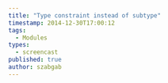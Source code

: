 ```yaml
---
title: "Type constraint instead of subtype"
timestamp: 2014-12-30T17:00:12
tags:
  - Modules
types:
  - screencast
published: true
author: szabgab
---
```




<slidecast file="advanced-perl/core-perl-oop/type-constraint-instead-of-subtype" youtube="cx5JQaBfua4" />
